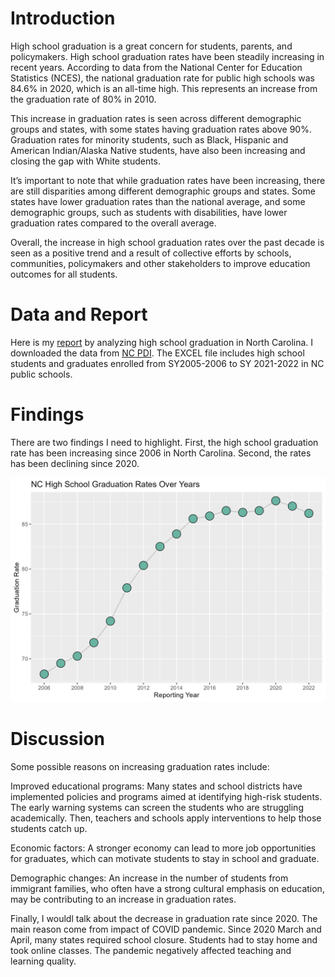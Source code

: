 # Introduction

High school graduation is a great concern for students, parents, and
policymakers. High school graduation rates have been steadily increasing
in recent years. According to data from the National Center for
Education Statistics (NCES), the national graduation rate for public
high schools was 84.6% in 2020, which is an all-time high. This
represents an increase from the graduation rate of 80% in 2010.

This increase in graduation rates is seen across different demographic
groups and states, with some states having graduation rates above 90%.
Graduation rates for minority students, such as Black, Hispanic and
American Indian/Alaska Native students, have also been increasing and
closing the gap with White students.

It’s important to note that while graduation rates have been increasing,
there are still disparities among different demographic groups and
states. Some states have lower graduation rates than the national
average, and some demographic groups, such as students with
disabilities, have lower graduation rates compared to the overall
average.

Overall, the increase in high school graduation rates over the past
decade is seen as a positive trend and a result of collective efforts by
schools, communities, policymakers and other stakeholders to improve
education outcomes for all students.

# Data and Report

Here is my [report](/_pages/P12HSG01.html) by
analyzing high school graduation in North Carolina. I downloaded the
data from [NC
PDI](https://www.dpi.nc.gov/districts-schools/testing-and-school-accountability/school-accountability-and-reporting/cohort-graduation-rates#4-YearCohortGraduationRates-883).
The EXCEL file includes high school students and graduates enrolled from
SY2005-2006 to SY 2021-2022 in NC public schools.

# Findings

There are two findings I need to highlight. First, the high school graduation rate has been increasing since 2006 in North Carolina. Second, the rates has been declining since 2020.  

![](/assets/images/P12HSG_All.png)

# Discussion

Some possible reasons on increasing graduation rates include:

Improved educational programs: Many states and school
districts have implemented policies and programs aimed at identifying high-risk students. The early
warning systems can screen the students who are struggling academically. Then, teachers and schools
apply interventions to help those students catch up.

Economic factors: A stronger economy can lead to more job opportunities
for graduates, which can motivate students to stay in school and
graduate.

Demographic changes: An increase in the number of students from
immigrant families, who often have a strong cultural emphasis on
education, may be contributing to an increase in graduation rates.

Finally, I wouldl talk about the decrease in graduation rate since 2020. The main reason come from impact of COVID pandemic. Since 2020 March and April, many states required school closure. Students had to stay home and took online classes. The pandemic negatively affected teaching and learning quality.  
